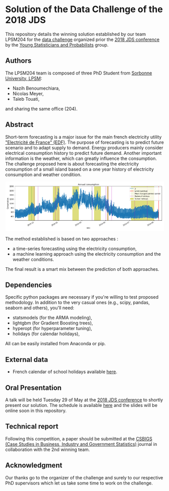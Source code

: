 # Solution of the Data Challenge of the 2018 JDS

This repository details the winning solution established by our team LPSM204 for the [data challenge](https://www.sfds.asso.fr/fr/jeunes_statisticiens/manifestations/610-data_challenge_jds_2018/) organized prior the [2018 JDS conference](http://jds2018.sfds.asso.fr/) by the [Young Statisticians and Probabilists](https://www.sfds.asso.fr/fr/jeunes_statisticiens/468-les_jeunes_statisticiens/) group.

## Authors

The LPSM204 team is composed of three PhD Student from [Sorbonne University, LPSM](https://www.lpsm.paris/):

- Nazih Benoumechiara,
- Nicolas Meyer,
- Taïeb Touati,

 and sharing the same office (204).

## Abstract 

Short-term forecasting is a major issue for the main french electricity utility ["Electricité de France" (EDF)](https://www.edf.fr/). The purpose of forecasting is to predict future scenario and to adapt supply to demand. Energy producers mainly consider electrical consumption history to predict future demand. Another important information is the weather, which can greatly influence the consumption. The challenge proposed here is about forecasting the electricity consumption of a small island based on a one year history of electricity consumption and weather condition.

![](illusration.png)

The method established is based on two approaches :

- a time-series forecasting using the electricity consumption, 
- a machine learning approach using the electricity consumption and the weather conditions.

The final result is a smart mix between the prediction of both approaches.

## Dependencies

Specific python packages are necessary if you're willing to test proposed methodology. In addition to the very casual ones (e.g., scipy, pandas, seaborn and others), you'll need:

- statsmodels (for the ARMA modeling),
- lightgbm (for Gradient Boosting trees),
- hyperopt (for hyperparameter tuning),
- holidays (for calendar holidays),

All can be easily installed from Anaconda or pip.

## External data

- French calendar of school holidays available [here](http://telechargement.index-education.com/vacances.xml).

## Oral Presentation

A talk will be held Tuesday 29 of May at the [2018 JDS conference](http://jds2018.sfds.asso.fr/) to shortly present our solution. The schedule is available [here](https://toltex.u-ga.fr/programmeJDS2018) and the slides will be online soon in this repository.

## Technical report

Following this competition, a paper should be submitted at the [CSBIGS (Case Studies in Business, Industry and Government Statistics)](https://www.sfds.asso.fr/fr/publications/627-transfert_csbigs/) journal in collaboration with the 2nd winning team.

## Acknowledgment

Our thanks go to the organizer of the challenge and surely to our respective PhD supervisors which let us take some time to work on the challenge.